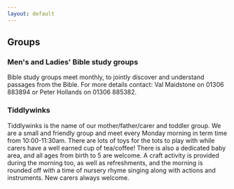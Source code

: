 ```yaml
---
layout: default
---
```


## Groups




### **Men's and Ladies' Bible study groups**

Bible study groups meet monthly, to jointly discover and understand passages from the Bible.  For more details contact: Val Maidstone on 01306 883894 or Peter Hollands on 01306 885382. 

### **Tiddlywinks**

Tiddlywinks is the name of our mother/father/carer and toddler group. We are a small and friendly group and meet every Monday morning in term time from 10:00-11:30am. There are lots of toys for the tots to play with while carers have a well earned cup of tea/coffee! There is also a dedicated baby area, and all ages from birth to 5 are welcome. A craft activity is provided during the morning too, as well as refreshments, and the morning is rounded off with a time of nursery rhyme singing along with actions and instruments. New carers always welcome.
